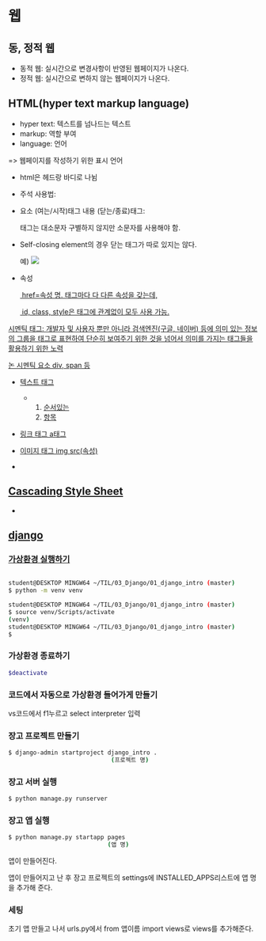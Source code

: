 # 웹

## 동, 정적 웹

- 동적 웹: 실시간으로 변경사항이 반영된  웹페이지가 나온다.
- 정적 웹: 실시간으로 변하지 않는 웹페이지가 나온다.



## HTML(hyper text markup language)

- hyper text: 텍스트를 넘나드는 텍스트
- markup: 역할 부여
- language: 언어

=> 웹페이지를 작성하기 위한 표시 언어



- html은 헤드랑 바디로 나뉨
- 주석 사용법: <!--하고싶은 말-->

- 요소 (여는/시작)태그 내용 (닫는/종료)태그:

  태그는 대소문자 구별하지 않지만 소문자를 사용해야 함.



- Self-closing element의 경우 닫는 태그가 따로 있지는 않다.

  예) <img src="url"/>



- 속성

  <a href="google.com">

  ​		href=속성 명. 태그마다 다 다른 속성을 갖는데,

  ​		id, class, style은 태그에 관계없이 모두 사용 가능.



시멘틱 태그: 개발자 및 사용자 뿐만 아니라 검색엔진(구글, 네이버) 등에 의미 있는 정보의 그룹을 태그로 표현하여 단순히 보여주기 위한 것을 넘어서 의미를 가지는 태그들을 활용하기 위한 노력

논 시멘틱 요소 div, span 등



- 텍스트 태그

  - <ol>
        <li>순서있는</li>
        <li>항목</li>
    </ol>

- 링크 태그  a태그

- 이미지 태그 img src(속성)

  

- 







## Cascading Style Sheet

- 



## django

### 가상환경 실행하기

```bash

student@DESKTOP MINGW64 ~/TIL/03_Django/01_django_intro (master)
$ python -m venv venv

student@DESKTOP MINGW64 ~/TIL/03_Django/01_django_intro (master)
$ source venv/Scripts/activate
(venv)
student@DESKTOP MINGW64 ~/TIL/03_Django/01_django_intro (master)
$
```

### 가상환경 종료하기

```bash
$deactivate
```



### 코드에서 자동으로 가상환경 들어가게 만들기

vs코드에서 f1누르고 select interpreter 입력



### 장고 프로젝트 만들기

```bash
$ django-admin startproject django_intro .
							 (프로젝트 명)
```



### 장고 서버 실행

```bash
$ python manage.py runserver
```



### 장고 앱 실행

```bash
$ python manage.py startapp pages
							(앱 명)
```

앱이 만들어진다.

앱이 만들어지고 난 후 장고 프로젝트의 settings에 INSTALLED_APPS리스트에 앱 명을 추가해 준다.

### 세팅

초기 앱 만들고 나서 urls.py에서 from 앱이름 import views로 views를 추가해준다.

